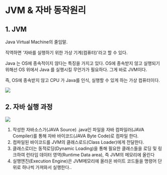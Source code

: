 <h1>JVM & 자바 동작원리</h1>
<h2>1. JVM </h2>
Java Virtual Machine의 줄임말.

직역하면 '자바를 실행하기 위한 가상 기계(컴퓨터)'라고 할 수 있다.

Java 는 OS에 종속적이지 않다는 특징을 가지고 있다. OS에 종속받지 않고 실행되기 위해선 OS 위에서 Java 를 실행시킬 무언가가 필요하다. 그게 바로 JVM이다.

즉, OS에 종속받지 않고 CPU 가 Java를 인식, 실행할 수 있게 하는 가상 컴퓨터이다.

<img src="https://img1.daumcdn.net/thumb/R1280x0/?scode=mtistory2&fname=https%3A%2F%2Fblog.kakaocdn.net%2Fdn%2F0kg24%2Fbtq4YOOQH4J%2FEF2ISOpkYA36a1flwtLEmK%2Fimg.png">

<h2>2. 자바 실행 과정</h2>
<img src="https://img1.daumcdn.net/thumb/R1280x0/?scode=mtistory2&fname=https%3A%2F%2Fblog.kakaocdn.net%2Fdn%2Fbw7Yjt%2FbtrnR366X4F%2FI6zYCUkQ6rJtklwQfGdZa0%2Fimg.png">

1) 작성한 자바소스가(JAVA Source) .java인 파일을 자바 컴파일러(JAVA Compiler)를 통해 자바 바이코드(JAVA Byte Code)로 컴파일 한다.
2) 컴파일된 바이코드를 JVM의 클래스로드(Class Loader)에게 전달한다.
3) 클래스로더는 동적로딩(Dynamic Loading)을 통해 필요한 클래스들을 로딩 및 링크하여 런타임 데이터 영역(Runtime Data area), 즉 JVM의 메모리에 올린다
4) 실행엔진(Execution Engine)은 JVM메모리에 올라온 바이트 코드들을 명령어 단위로 하나씩 가져와서 실행한다..